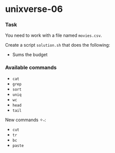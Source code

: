 # unixverse-06

### Task

You need to work with a file named `movies.csv`.

Create a script `solution.sh` that does the following:

- Sums the budget

### Available commands

* `cat`
* `grep`
* `sort`
* `uniq`
* `wc`
* `head`
* `tail`

New commands ✧˖:
* `cut`
* `tr`
* `bc`
* `paste`
